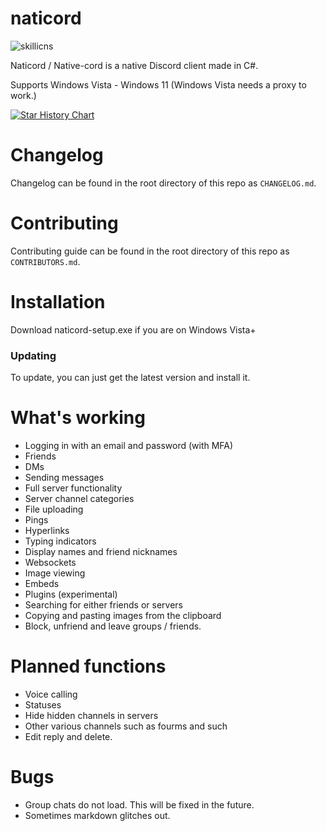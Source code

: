 # naticord
![skillicns](https://skillicons.dev/icons?i=discord,cs,dotnet)

Naticord / Native-cord is a native Discord client made in C#.

Supports Windows Vista - Windows 11 (Windows Vista needs a proxy to work.)

<a href="https://star-history.com/#n1d3v/naticord&Date">
 <picture>
   <source media="(prefers-color-scheme: dark)" srcset="https://api.star-history.com/svg?repos=Naticord/naticord&type=Date&theme=dark" />
   <source media="(prefers-color-scheme: light)" srcset="https://api.star-history.com/svg?repos=Naticord/naticord&type=Date" />
   <img alt="Star History Chart" src="https://api.star-history.com/svg?repos=Naticord/naticord&type=Date" />
 </picture>
</a>

# Changelog
Changelog can be found in the root directory of this repo as `CHANGELOG.md`.

# Contributing
Contributing guide can be found in the root directory of this repo as `CONTRIBUTORS.md`.

# Installation
Download naticord-setup.exe if you are on Windows Vista+

### Updating
To update, you can just get the latest version and install it.

# What's working
- Logging in with an email and password (with MFA)
- Friends
- DMs
- Sending messages
- Full server functionality
- Server channel categories
- File uploading
- Pings
- Hyperlinks
- Typing indicators
- Display names and friend nicknames
- Websockets
- Image viewing
- Embeds
- Plugins (experimental)
- Searching for either friends or servers
- Copying and pasting images from the clipboard
- Block, unfriend and leave groups / friends.
# Planned functions
- Voice calling
- Statuses
- Hide hidden channels in servers
- Other various channels such as fourms and such
- Edit reply and delete.
# Bugs
- Group chats do not load. This will be fixed in the future.
- Sometimes markdown glitches out.

